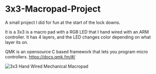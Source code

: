 # 3x3-Macropad-Project
A small project I did for fun at the start of the lock downs.

It is a 3x3 is a macro pad with a RGB LED that I hand wired with an ARM controller. 
It has 4 layers, and the LED changes color depending on what layer its on.

QMK is an opensource C based framework that lets you program micro controllers. https://docs.qmk.fm/#/

![3x3 Hand Wired Mechanical Macropad](/3x3%20with%20STM32%20and%202812%20RGB%20LED%20small.jpg)
